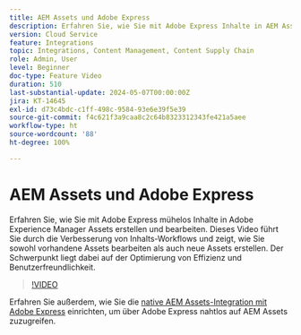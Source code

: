 ```yaml
---
title: AEM Assets und Adobe Express
description: Erfahren Sie, wie Sie mit Adobe Express Inhalte in AEM Assets erstellen und bearbeiten.
version: Cloud Service
feature: Integrations
topic: Integrations, Content Management, Content Supply Chain
role: Admin, User
level: Beginner
doc-type: Feature Video
duration: 510
last-substantial-update: 2024-05-07T00:00:00Z
jira: KT-14645
exl-id: d73c4bdc-c1ff-498c-9584-93e6e39f5e39
source-git-commit: f4c621f3a9caa8c2c64b8323312343fe421a5aee
workflow-type: ht
source-wordcount: '88'
ht-degree: 100%

---
```


# AEM Assets und Adobe Express

Erfahren Sie, wie Sie mit Adobe Express mühelos Inhalte in Adobe Experience Manager Assets erstellen und bearbeiten. Dieses Video führt Sie durch die Verbesserung von Inhalts-Workflows und zeigt, wie Sie sowohl vorhandene Assets bearbeiten als auch neue Assets erstellen. Der Schwerpunkt liegt dabei auf der Optimierung von Effizienz und Benutzerfreundlichkeit.

>[!VIDEO](https://video.tv.adobe.com/v/3425972/?learn=on)

Erfahren Sie außerdem, wie Sie die [native AEM Assets-Integration mit Adobe Express](https://experienceleague.adobe.com/de/docs/experience-manager-cloud-service/content/assets/integration-adobe-express/native-integration-adobe-express) einrichten, um über Adobe Express nahtlos auf AEM Assets zuzugreifen.
